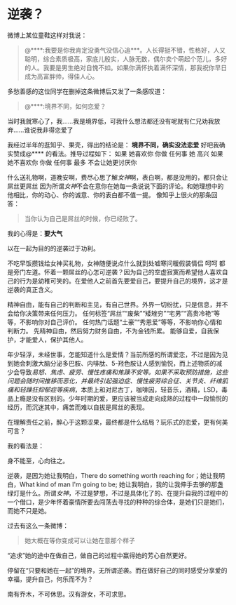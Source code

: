 逆袭？
=====
 
微博上某位童鞋这样对我说：
 
> @\*\*\*\*:我要是你我肯定没勇气没信心追\*\*\*。人长得挺不错，性格好，人又聪明，综合素质极高，家底儿殷实，人脉无数，偶尔卖个萌起个范儿，多好的人。我要是男生绝对自愧不如。如果你满怀执着满怀深情，那我祝你早日成为高富胖帅，得佳人心。
 
多愁善感的这位同学在删掉这条微博后又发了一条感叹道：
> @\*\*\*\*:境界不同，如何恋爱？
 
当时我就寒心了，我……我是境界低，可我什么想法都还没有呢就有仁兄劝我放弃……谁说我非得恋爱了
 
我经过半年的逛知乎、果壳，得出的结论是：
**境界不同，确实没法恋爱**
好吧我确实赞成@\*\*\*\* 的看法。推导过程如下：
如果 她喜欢你
    你做 任何事
    她 高兴
如果 她不喜欢你
   你做 任何事
   最多 不会让她更讨厌你
 
什么送礼物啊，道晚安啊，费尽心思了解*女神*啊，表白啊，都是没用的，都只会让屌丝更屌丝
因为所谓*女神*不会在意你在她每一条说说下面的评论。和她理想中的他相比，你的动心、你的诚意、你的表白都不值一提。
像知乎上很火的那条回答：
>    当你认为自己是屌丝的时候，你已经败了。
 
我的心得是：**要大气**
 
以在一起为目的的逆袭过于功利。
 
不吃早饭攒钱给女神买礼物，女神随便说点什么就到处嘘寒问暖假装情侣 呵呵 都是旁门左道。怀着一颗屌丝的心怎可逆袭？因为自己的空虚寂寞而希望他人喜欢自己的行为是幼稚可笑的。在爱他人之前首先要爱自己，要提升自己的境界，这才是逆袭的真正含义。
 
精神自由，能有自己的判断和主见，有自己世界。外界一切纷扰，只是信息，并不会给你决策带来任何压力。
任何标签“屌丝”“废柴”“矮矬穷”“宅男”“高贵冷艳”等等，不影响你对自己评价。
任何热门话题“土豪”“秀恩爱”等等，不影响你心情和判断力。
先精神自由，然后努力财务自由，不为金钱所累。
能够自爱，自我保护，才能爱人，保护其他人。
 
年少轻浮，未经世事，怎能知道什么是爱情？当前所感的所谓爱恋，不过是因为见到她会刺激大脑分泌多巴胺、内啡肽、5-羟色胺让人感到愉悦，而上述物质的减少会导致*易怒、焦虑、疲劳、慢性疼痛和焦躁不安等。如果不采取预防措施，这些问题会随时间推移而恶化，并最终引起强迫症、慢性疲劳综合征、关节炎、纤维肌痛和轻躁狂抑郁症等疾病*，本质上和对尼古丁，咖啡因，轻音乐，酒精，LSD，毒品上瘾是没有区别的。少年时期的爱，更应该被当成走向成熟的过程中一段愉悦的经历，而沉迷其中，痛苦而难以自拔是屌丝的表现。
 
在理解责任之前，醉心于这颗涩果，最终都是什么结局？玩乐式的恋爱，更有何美可言？
 
我的看法是：
 
身不能至，心向往之。
 
逆袭，是因为她让我明白，There do something worth reaching for；她让我明白，What kind of man I'm going to be; 她让我明白，我的让我伸手去够的那盏绿灯是什么。所谓*女神*，不过是梦想，不过是具体化了的、在提升自我的过程中的一个借口，是少年怀着豪情所要去闯荡去寻找的种种的综合体，是她们只是她们，而她不只是她。
 
过去有这么一条微博：

>	她大概在等你变成可以让她在意那个样子	

“追求”她的途中在做自己，做自己的过程中赢得她的芳心自然更好。
 
停留在“只要和她在一起”的境界，无所谓逆袭。而在做好自己的同时感受分享爱的幸福，提升自己，何乐而不为？
 
南有乔木，不可休思。汉有游女，不可求思。
